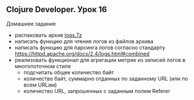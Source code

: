 ## Clojure Developer. Урок 16

Домашнее задание

- распаковать архив [logs.7z](logs.7z)
- написать функцию для чтения логов из файлов архива
- написать функцию для парсинга логов согласно стандарту https://httpd.apache.org/docs/2.4/logs.html#combined
- реализовать функционал для агрегации метрик из записей логов в многопоточном стиле
  - подсчитать общее количество байт
  - количество байт, суммарно отданных по заданному URL (или по всем URLам)
  - количество URL, запрошенных с заданным полем Referer
